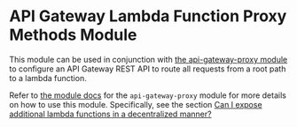 # API Gateway Lambda Function Proxy Methods Module

This module can be used in conjunction with [the api-gateway-proxy module](../api-gateway-proxy) to configure an API
Gateway REST API to route all requests from a root path to a lambda function.

Refer to [the module docs](../api-gateway-proxy/README.md) for the `api-gateway-proxy` module for more details on how to
use this module. Specifically, see the section [Can I expose additional lambda functions in a decentralized
manner?](../api-gateway-proxy/core-concepts.md#can-i-expose-additional-lambda-functions-in-a-decentralized-manner)
